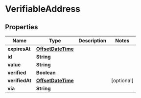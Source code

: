 

# VerifiableAddress

## Properties

Name | Type | Description | Notes
------------ | ------------- | ------------- | -------------
**expiresAt** | [**OffsetDateTime**](OffsetDateTime.md) |  | 
**id** | **String** |  | 
**value** | **String** |  | 
**verified** | **Boolean** |  | 
**verifiedAt** | [**OffsetDateTime**](OffsetDateTime.md) |  |  [optional]
**via** | **String** |  | 



